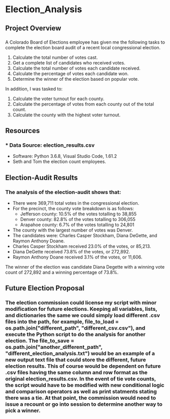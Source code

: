 # Election_Analysis
## Project Overview
### 
A Colorado Board of Elections employee has given me the following tasks to complete the election board audit of a recent local congressional election.

  1. Calculate the total number of votes cast.
  2. Get a complete list of candidates who received votes.
  3. Calculate the total number of votes each candidate received.
  4. Calculate the percentage of votes each candidate won.
  5. Determine the winner of the election based on popular vote.

In addition, I was tasked to:

  1. Calculate the voter turnout for each county.
  2. Calculate the percentage of votes from each county out of the total count.
  3. Calculate the county with the highest voter turnout.  

## Resources

### * Data Source: election_results.csv
* Software: Python 3.6.8, Visual Studio Code, 1.61.2
* Seth and Tom the election count employees.

## Election-Audit Results

### The analysis of the election-audit shows that:

* There were 369,711 total votes in the congressional election.
* For the precinct, the county vote breakdown is as follows:
  - Jefferson county: 10.5% of the votes totalling to 38,855
  - Denver county: 82.8% of the votes totalling to 306,055
  - Arapahoe county: 6.7% of the votes totalling to 24,801
* The county with the largest number of votes was Denver.
* The candidates were: Charles Casper Stockham, Diana DeGette, and Raymon Anthony Doane.
* Charles Casper Stockham received 23.0% of the votes, or 85,213.
* Diana DeGette received 73.8% of the votes, or 272,892.
* Raymon Anthony Doane received 3.1% of the votes, or 11,606.

The winner of the election was candidate Diana Degette with a winning vote count of 272,892 and a winning percentage of 73.8%.

## Future Election Proposal

### The election commission could license my script with minor modification for future elections. Keeping all variables, lists, and dictionaries the same we could simply load different .csv files into the path, for example, file_to_load = os.path.join("different_path", "different_csv.csv"), and execute the Python script to do the analysis for another election. The file_to_save = os.path.join("another_different_path", "different_election_analysis.txt") would be an example of a new output text file that could store the different, future election results. This of course would be dependent on future .csv files having the same column and row format as the original election_results.csv. In the event of tie vote counts, the script would have to be modified with new conditional logic and comparison operators as well as print statments stating there was a tie. At that point, the commission would need to issue a recount or go into session to determine another way to pick a winner.
